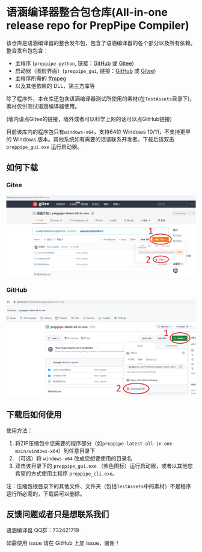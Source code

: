 # 语涵编译器整合包仓库(All-in-one release repo for PrepPipe Compiler)

该仓库是语涵编译器的整合发布包，包含了语涵编译器的各个部分以及所有依赖。整合发布包包含：
* 主程序 (`preppipe-python`, 链接：[GitHub](https://github.com/PrepPipe/preppipe-python) 或 [Gitee](https://gitee.com/preppipe/preppipe-python))
* 启动器（图形界面）(`preppipe_gui`, 链接：[GitHub](https://github.com/PrepPipe/preppipe_gui) 或 [Gitee](https://gitee.com/preppipe/preppipe_gui))
* 主程序所需的 [ffmpeg](https://ffmpeg.org/)
* 以及其他依赖的 DLL、第三方库等

除了程序外，本仓库还包含语涵编译器测试所使用的素材(在`TestAssets`目录下)，素材仅供测试语涵编译器使用。

(墙内请点Gitee的链接，墙外或者可以科学上网的话可以点GitHub链接)

目前该库内的程序包只有`windows-x64`，支持64位 Windows 10/11，不支持更早的 Windows 版本。其他系统如有需要的话请联系开发者。下载后请双击 `preppipe_gui.exe` 运行启动器。

## 如何下载

### Gitee
![Gitee 下载方式](images/download_gitee.png)

### GitHub
![GitHub 下载方式](images/download_github.png)

## 下载后如何使用
使用方法：
1. 将ZIP压缩包中您需要的程序部分（如`preppipe-latest-all-in-one-main/windows-x64`）到任意目录下
2. （可选）将 `windows-x64` 改成您想要使用的目录名
3. 双击该目录下的 `preppipe_gui.exe` （紫色图标）运行启动器，或者以其他您希望的方式使用主程序 `preppipe_cli.exe`。

注：压缩包根目录下的其他文件、文件夹（包括`TestAssets`中的素材）不是程序运行所必需的，下载后可以删除。

## 反馈问题或者只是想联系我们

语涵编译器 QQ群：732421719

如需使用 issue 请在 GitHub 上加 issue，谢谢！

